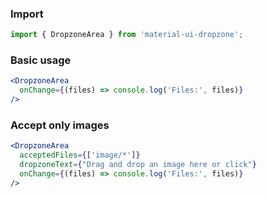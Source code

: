 ### Import

```jsx static
import { DropzoneArea } from 'material-ui-dropzone';
```

### Basic usage

```jsx
<DropzoneArea
  onChange={(files) => console.log('Files:', files)}
/>
```

### Accept only images

```jsx
<DropzoneArea
  acceptedFiles={['image/*']}
  dropzoneText={"Drag and drop an image here or click"}
  onChange={(files) => console.log('Files:', files)}
/>
```
